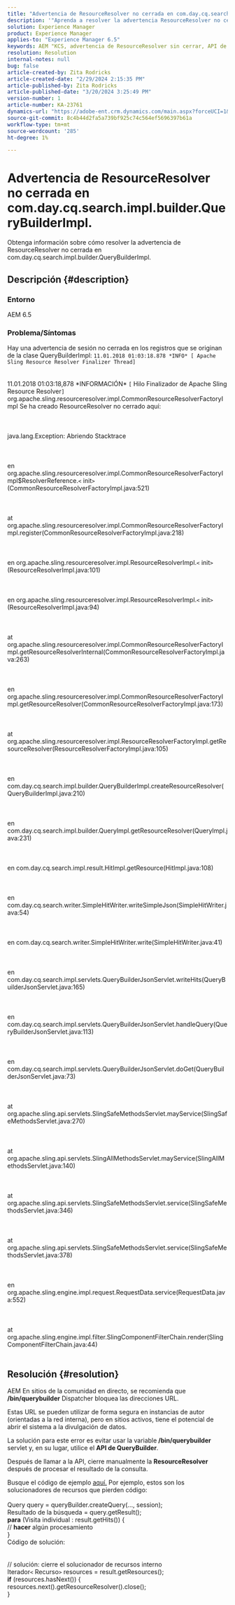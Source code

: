 ```yaml
---
title: "Advertencia de ResourceResolver no cerrada en com.day.cq.search.impl.builder.QueryBuilderImpl."
description: '"Aprenda a resolver la advertencia ResourceResolver no cerrada en com.day.cq.search.impl.builder.QueryBuilderImpl".'
solution: Experience Manager
product: Experience Manager
applies-to: "Experience Manager 6.5"
keywords: AEM "KCS, advertencia de ResourceResolver sin cerrar, API de QueryBuilder, 6.5", de la versión 3.0000000000000000000000000000000000000000000000000000000000000000000000000000000000000000000000000000000000000000000000000000000000000000
resolution: Resolution
internal-notes: null
bug: false
article-created-by: Zita Rodricks
article-created-date: "2/29/2024 2:15:35 PM"
article-published-by: Zita Rodricks
article-published-date: "3/20/2024 3:25:49 PM"
version-number: 1
article-number: KA-23761
dynamics-url: "https://adobe-ent.crm.dynamics.com/main.aspx?forceUCI=1&pagetype=entityrecord&etn=knowledgearticle&id=3cffbcfd-0cd7-ee11-9079-6045bd006ce9"
source-git-commit: 8c4b44d2fa5a739bf925c74c564ef5696397b61a
workflow-type: tm+mt
source-wordcount: '285'
ht-degree: 1%

---
```


# Advertencia de ResourceResolver no cerrada en com.day.cq.search.impl.builder.QueryBuilderImpl.


Obtenga información sobre cómo resolver la advertencia de ResourceResolver no cerrada en com.day.cq.search.impl.builder.QueryBuilderImpl.

## Descripción {#description}


### Entorno

AEM 6.5

### Problema/Síntomas

Hay una advertencia de sesión no cerrada en los registros que se originan de la clase QueryBuilderImpl: `11.01.2018 01:03:18.878 *INFO* [ Apache Sling Resource Resolver Finalizer Thread]`
<br><br><br>11.01.2018 01:03:18,878 \*INFORMACIÓN\* `[` Hilo Finalizador de Apache Sling Resource Resolver`]`  org.apache.sling.resourceresolver.impl.CommonResourceResolverFactoryImpl Se ha creado ResourceResolver no cerrado aquí: <br><br><br><br>java.lang.Exception: Abriendo Stacktrace<br><br><br><br>en org.apache.sling.resourceresolver.impl.CommonResourceResolverFactoryImpl$ResolverReference.`<` init`>` (CommonResourceResolverFactoryImpl.java:521)<br><br><br><br>at org.apache.sling.resourceresolver.impl.CommonResourceResolverFactoryImpl.register(CommonResourceResolverFactoryImpl.java:218)<br><br><br><br>en org.apache.sling.resourceresolver.impl.ResourceResolverImpl.`<` init`>` (ResourceResolverImpl.java:101)<br><br><br><br>en org.apache.sling.resourceresolver.impl.ResourceResolverImpl.`<` init`>` (ResourceResolverImpl.java:94)<br><br><br><br>at org.apache.sling.resourceresolver.impl.CommonResourceResolverFactoryImpl.getResourceResolverInternal(CommonResourceResolverFactoryImpl.java:263)<br><br><br><br>en org.apache.sling.resourceresolver.impl.CommonResourceResolverFactoryImpl.getResourceResolver(CommonResourceResolverFactoryImpl.java:173)<br><br><br><br>at org.apache.sling.resourceresolver.impl.ResourceResolverFactoryImpl.getResourceResolver(ResourceResolverFactoryImpl.java:105)<br><br><br><br>en com.day.cq.search.impl.builder.QueryBuilderImpl.createResourceResolver(QueryBuilderImpl.java:210)<br><br><br><br>en com.day.cq.search.impl.builder.QueryImpl.getResourceResolver(QueryImpl.java:231)<br><br><br><br>en com.day.cq.search.impl.result.HitImpl.getResource(HitImpl.java:108)<br><br><br><br>en com.day.cq.search.writer.SimpleHitWriter.writeSimpleJson(SimpleHitWriter.java:54)<br><br><br><br>en com.day.cq.search.writer.SimpleHitWriter.write(SimpleHitWriter.java:41)<br><br><br><br>en com.day.cq.search.impl.servlets.QueryBuilderJsonServlet.writeHits(QueryBuilderJsonServlet.java:165)<br><br><br><br>en com.day.cq.search.impl.servlets.QueryBuilderJsonServlet.handleQuery(QueryBuilderJsonServlet.java:113)<br><br><br><br>en com.day.cq.search.impl.servlets.QueryBuilderJsonServlet.doGet(QueryBuilderJsonServlet.java:73)<br><br><br><br>at org.apache.sling.api.servlets.SlingSafeMethodsServlet.mayService(SlingSafeMethodsServlet.java:270)<br><br><br><br>at org.apache.sling.api.servlets.SlingAllMethodsServlet.mayService(SlingAllMethodsServlet.java:140)<br><br><br><br>at org.apache.sling.api.servlets.SlingSafeMethodsServlet.service(SlingSafeMethodsServlet.java:346)<br><br><br><br>at org.apache.sling.api.servlets.SlingSafeMethodsServlet.service(SlingSafeMethodsServlet.java:378)<br><br><br><br>en org.apache.sling.engine.impl.request.RequestData.service(RequestData.java:552)<br><br><br><br>at org.apache.sling.engine.impl.filter.SlingComponentFilterChain.render(SlingComponentFilterChain.java:44)<br><br>

## Resolución {#resolution}


AEM En sitios de la comunidad en directo, se recomienda que <b>/bin/querybuilder</b> Dispatcher bloquea las direcciones URL.

Estas URL se pueden utilizar de forma segura en instancias de autor (orientadas a la red interna), pero en sitios activos, tiene el potencial de abrir el sistema a la divulgación de datos.

La solución para este error es evitar usar la variable<b> /bin/querybuilder</b> servlet y, en su lugar, utilice el <b>API de QueryBuilder</b>.

Después de llamar a la API, cierre manualmente la <b>ResourceResolver </b>después de procesar el resultado de la consulta.

Busque el código de ejemplo [aquí.](https://github.com/Adobe-Consulting-Services/acs-aem-samples/blob/master/bundle/src/main/java/com/adobe/acs/samples/search/querybuilder/impl/SampleQueryBuilder.java#L195) Por ejemplo, estos son los solucionadores de recursos que pierden código:
<br> <br>Query query = queryBuilder.createQuery(..., session);<br>Resultado de la búsqueda = query.getResult();<br><b>para</b> (Visita individual : result.getHits()) {<br>// <b>hacer</b> algún procesamiento<br>}<br>
Código de solución:
<br> <br> <br>// solución: cierre el solucionador de recursos interno<br>Iterador`<` Recurso`>`  resources = result.getResources();<br><b>if</b> (resources.hasNext()) {<br>resources.next().getResourceResolver().close();<br>}